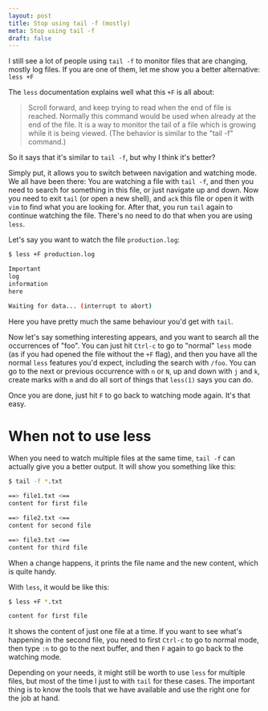 ```yaml
---
layout: post
title: Stop using tail -f (mostly)
meta: Stop using tail -f
draft: false
---
```


I still see a lot of people using `tail -f` to monitor files that are changing, mostly log files. If you are one of them, let me show you a better alternative: `less +F`

The `less` documentation explains well what this `+F` is all about: 
> Scroll  forward,  and keep trying to read when the end of file is reached.  Normally this command would be used when already at the end of the file.  It is a way to monitor the tail of a file which is
> growing while it is being viewed.  (The behavior is similar to the "tail -f" command.)

So it says that it's similar to `tail -f`, but why I think it's better?

Simply put, it allows you to switch between navigation and watching mode. We all have been there: You are watching a file with `tail -f`, and then you need to search for something in this file, or just navigate up and down.
Now you need to exit `tail` (or open a new shell), and `ack` this file or open it with `vim` to find what you are looking for. After that, you run `tail` again to continue watching the file. There's no need to do that when
you are using `less`.

Let's say you want to watch the file `production.log`:

```bash
$ less +F production.log

Important
log
information
here

Waiting for data... (interrupt to abort)
```

Here you have pretty much the same behaviour you'd get with `tail`.  

Now let's say something interesting appears, and you want to search all the occurrences of "foo". You can just hit `Ctrl-c` to go to "normal" `less` 
mode (as if you had opened the file without the `+F` flag), and then you have all the normal `less` features you'd expect, including the search with `/foo`. You can go to the next or previous occurrence with `n` or `N`,
up and down with `j` and `k`, create marks with `m` and do all sort of things that `less(1)` says you can do.

Once you are done, just hit `F` to go back to watching mode again. It's that easy.


# When not to use less

When you need to watch multiple files at the same time, `tail -f` can actually give you a better output. It will show you something like this:

```bash
$ tail -f *.txt

==> file1.txt <==
content for first file

==> file2.txt <==
content for second file

==> file3.txt <==
content for third file
```

When a change happens, it prints the file name and the new content, which is quite handy.

With `less`, it would be like this:

```bash
$ less +F *.txt

content for first file
```

It shows the content of just one file at a time. If you want to see what's happening in the second file, you need to first `Ctrl-c` to go to normal mode, then type `:n` to go to the next buffer, and then `F` again to go back to the watching mode.

Depending on your needs, it might still be worth to use `less` for multiple files, but most of the time I just to with `tail` for these cases. The important thing is to know the tools that we have available and use the right one 
for the job at hand.
